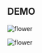 ## DEMO
![flower](http://i.imgur.com/iD9heNGm.jpg"サンプル")

![flower](http://i.imgur.com/pyevO3qm.jpg "サンプル")
